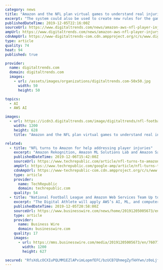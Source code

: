 ```yaml
---
category: news
title: "Amazon and the NFL plan virtual games to understand real injuries"
excerpt: "The system could also be used to create new rules for the game. The Digital Athlete platform uses AWS technology, including Amazon Rekognition, to tap into the NFL’s already massive data set and video feeds. “By leveraging the breadth and depth of ..."
publishedDateTime: 2019-12-05T22:16:00Z
sourceUrl: https://www.digitaltrends.com/news/amazon-aws-nfl-player-injury-simulation/
ampUrl: https://www.digitaltrends.com/news/amazon-aws-nfl-player-injury-simulation/?amp
cdnAmpUrl: https://www-digitaltrends-com.cdn.ampproject.org/c/s/www.digitaltrends.com/news/amazon-aws-nfl-player-injury-simulation/?amp
type: article
quality: 74
heat: 94
published: true

provider:
  name: digitaltrends.com
  domain: digitaltrends.com
  images:
    - url: /assets/images/organizations/digitaltrends.com-50x50.jpg
      width: 50
      height: 50

topics:
  - AI
  - AWS AI

images:
  - url: https://icdn3.digitaltrends.com/image/digitaltrends/nfl-football-oakland-raiders-kansas-city-chiefs-1200x630-c-ar1.91.jpg
    width: 1200
    height: 628
    title: "Amazon and the NFL plan virtual games to understand real injuries"

related:
  - title: "NFL turns to Amazon for help addressing player injuries"
    excerpt: "Amazon Rekognition, Amazon ML Solutions Lab and Amazon SageMaker will be used by the NFL's data scientists, developers and doctors to develop a platform called \"Digital Athlete.\" With \"Digital Athlete,\" the league can create a simulated model of an NFL ..."
    publishedDateTime: 2019-12-06T15:42:00Z
    sourceUrl: https://www.techrepublic.com/article/nfl-turns-to-amazon-for-help-addressing-player-injuries/
    ampUrl: https://www.techrepublic.com/google-amp/article/nfl-turns-to-amazon-for-help-addressing-player-injuries/
    cdnAmpUrl: https://www-techrepublic-com.cdn.ampproject.org/c/s/www.techrepublic.com/google-amp/article/nfl-turns-to-amazon-for-help-addressing-player-injuries/
    type: article
    provider:
      name: TechRepublic
      domain: techrepublic.com
    quality: 54
  - title: "National Football League and Amazon Web Services Team Up to Transform Player Health and Safety Using Cloud Computing and Artificial Intelligence"
    excerpt: "The Digital Athlete will apply AWS’s AI, ML, and computer vision technologies, including Amazon Rekognition, to the NFL’s data sets from numerous sources – including historical and current video feeds, player position, play type, equipment choice, playing surface, environmental factors, and aggregated and anonymized player injury ..."
    publishedDateTime: 2019-12-05T20:58:00Z
    sourceUrl: https://www.businesswire.com/news/home/20191205005673/en/National-Football-League-Amazon-Web-Services-Team
    type: article
    provider:
      name: Business Wire
      domain: businesswire.com
    quality: 17
    images:
      - url: https://mms.businesswire.com/media/20191205005673/en/760774/23/AWS_logo_RGB.jpg
        width: 1200
        height: 627

secured: "RfsXdLcOCXIuPQLMM1EZlAPvimLopmfEFC/bzUCB7QhmegZyfkHYwn/z0oLjflyL5RK8dz6txaJpGnbDAPFkLyC7nLfP7ErhL9BJDhiRn8TKHevwCh4XnXTVgKtt6VNnQvy5iHZqQwGqTwKWGZpL7u5CL5jSWARuOP4Z4m+GVaAT8DNG6fIHO4W6O+EVfxj4J9IQmTnylOLB5Fn0xHIS7VYKscsbfnUXqsxrahEVqia8nl/DzQHDlHZXD0OF9EiycHBXkHRzyd1KZofo68RCrQ==;8ADK7cRuT0YuWKXbUH0i1g=="
---
```


